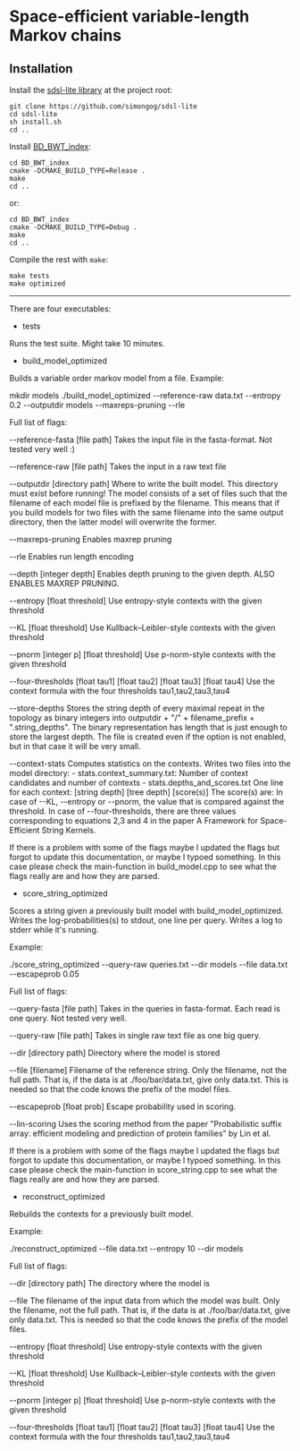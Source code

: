Space-efficient variable-length Markov chains
=========


Installation
------------

Install the [sdsl-lite library](https://github.com/simongog/sdsl-lite) at the project root:

```
git clone https://github.com/simongog/sdsl-lite
cd sdsl-lite
sh install.sh
cd ..
```

Install [BD_BWT_index](https://github.com/jnalanko/BD_BWT_index):

```
cd BD_BWT_index
cmake -DCMAKE_BUILD_TYPE=Release .
make
cd ..
```

or:

```
cd BD_BWT_index
cmake -DCMAKE_BUILD_TYPE=Debug . 
make
cd ..
```

Compile the rest with `make`:

```
make tests
make optimized
```

---------

There are four executables:

* tests

Runs the test suite. Might take 10 minutes.

* build_model_optimized

Builds a variable order markov model from a file. Example:

mkdir models
./build_model_optimized --reference-raw data.txt --entropy 0.2 --outputdir models --maxreps-pruning --rle

Full list of flags:

--reference-fasta [file path]
    Takes the input file in the fasta-format. Not tested very well :)
    
--reference-raw [file path]
    Takes the input in a raw text file
    
--outputdir [directory path]
    Where to write the built model. This directory must exist before running!
    The model consists of a set of files such that the filename of each model file
    is prefixed by the filename. This means that if you build models for two 
    files with the same filename into the same output directory, then the latter 
    model will overwrite the former.
     
--maxreps-pruning
    Enables maxrep pruning
    
--rle
    Enables run length encoding
    
--depth [integer depth]
    Enables depth pruning to the given depth. ALSO ENABLES MAXREP PRUNING.
   
--entropy [float threshold]
    Use entropy-style contexts with the given threshold
   
--KL [float threshold]
    Use Kullback–Leibler-style contexts with the given threshold
    
--pnorm [integer p] [float threshold]
    Use p-norm-style contexts with the given threshold
    
--four-thresholds [float tau1] [float tau2] [float tau3] [float tau4]
    Use the context formula with the four thresholds tau1,tau2,tau3,tau4
    
--store-depths
    Stores the string depth of every maximal repeat in the topology as binary 
    integers into outputdir + "/" + filename_prefix + ".string_depths". The binary
    representation has length that is just enough to store the largest depth.
    The file is created even if the option is not enabled, but in that case
    it will be very small.

--context-stats
    Computes statistics on the contexts. Writes two files 
    into the model directory:
    - stats.context_summary.txt: 
      Number of context candidates and number of contexts
    - stats.depths_and_scores.txt
      One line for each context: [string depth] [tree depth] [score(s)]
      The score(s) are:
       In case of --KL, --entropy or --pnorm, the value that is compared 
       against the threshold. In case of --four-thresholds, there are three 
       values corresponding to equations 2,3 and 4 in the paper A 
       Framework for Space-Efficient String Kernels.
     
    
If there is a problem with some of the flags maybe I updated the flags but forgot
to update this documentation, or maybe I typoed something. In this case please check
the main-function in build_model.cpp to see what the flags really are and how they 
are parsed.

* score_string_optimized

Scores a string given a previously built model with build_model_optimized. Writes the
log-probabilities(s) to stdout, one line per query. Writes a log to stderr while it's
running.

Example:

./score_string_optimized --query-raw queries.txt --dir models --file data.txt --escapeprob 0.05

Full list of flags:

--query-fasta [file path]
    Takes in the queries in fasta-format. Each read is one query. Not tested very well.
    
--query-raw [file path]
    Takes in single raw text file as one big query.
    
--dir [directory path]
    Directory where the model is stored
    
--file [filename]
    Filename of the reference string. Only the filename, not the full path. 
    That is, if the data is at ./foo/bar/data.txt, give only data.txt. This 
    is needed so that the code knows the prefix of the model files.

--escapeprob [float prob]
    Escape probability used in scoring.

--lin-scoring
    Uses the scoring method from the paper "Probabilistic suffix array: 
    efficient modeling and prediction of protein families" by Lin et al.

If there is a problem with some of the flags maybe I updated the flags but forgot
to update this documentation, or maybe I typoed something. In this case please check
the main-function in score_string.cpp to see what the flags really are and how they 
are parsed.

* reconstruct_optimized

Rebuilds the contexts for a previously built model.

Example:

./reconstruct_optimized --file data.txt --entropy 10 --dir models

Full list of flags:

--dir [directory path]
    The directory where the model is
    
--file
    The filename of the input data from which the model was built. Only the
    filename, not the full path. That is, if the data is at ./foo/bar/data.txt,
    give only data.txt. This is needed so that the code knows the prefix of the 
    model files.
    
--entropy [float threshold]
    Use entropy-style contexts with the given threshold
   
--KL [float threshold]
    Use Kullback–Leibler-style contexts with the given threshold
    
--pnorm [integer p] [float threshold]
    Use p-norm-style contexts with the given threshold
    
--four-thresholds [float tau1] [float tau2] [float tau3] [float tau4]
    Use the context formula with the four thresholds tau1,tau2,tau3,tau4
